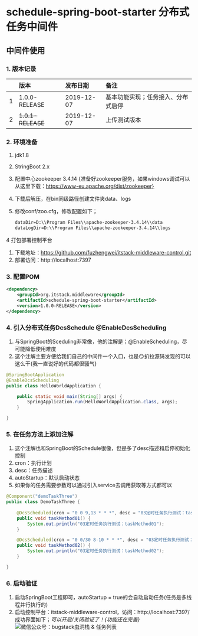 # schedule-spring-boot-starter 分布式任务中间件

## 中间件使用

### 1. 版本记录

|  |  版本   |    发布日期      |   备注 |
|:--------:|:---------|:---------|:---------|
| 1 | 1.0.0-RELEASE | 2019-12-07 |  基本功能实现；任务接入、分布式启停    |
| 2 | ~~1.0.1-RELEASE~~ | 2019-12-07 |  上传测试版本    |

### 2. 环境准备

1. jdk1.8 
2. StringBoot 2.x
3. 配置中心zookeeper 3.4.14 {准备好zookeeper服务，如果windows调试可以从这里下载：https://www-eu.apache.org/dist/zookeeper}
  1. 下载后解压，在bin同级路径创建文件夹data、logs
  2. 修改conf/zoo.cfg，修改配置如下；
    
	 ```xml
	 dataDir=D:\\Program Files\\apache-zookeeper-3.4.14\\data
	 dataLogDir=D:\\Program Files\\apache-zookeeper-3.4.14\\logs
	 ```

4 打包部署控制平台
  1. 下载地址：https://github.com/fuzhengwei/itstack-middleware-control.git
  2. 部署访问：http://localhost:7397

### 3. 配置POM

```xml
<dependency>
    <groupId>org.itstack.middleware</groupId>
    <artifactId>schedule-spring-boot-starter</artifactId>
    <version>1.0.0-RELEASE</version>
</dependency>
```

### 4. 引入分布式任务DcsSchedule @EnableDcsScheduling

1. 与SpringBoot的Sceduling非常像，他的注解是；@EnableScheduling，尽可能降低使用难度
2. 这个注解主要方便给我们自己的中间件一个入口，也是😏扒拉源码发现的可以这么干{我一直说好的代码都很骚气}

```java
@SpringBootApplication
@EnableDcsScheduling
public class HelloWorldApplication {

    public static void main(String[] args) {
        SpringApplication.run(HelloWorldApplication.class, args);
    }

}
```

### 5. 在任务方法上添加注解

1. 这个注解也和SpringBoot的Schedule很像，但是多了desc描述和启停初始化控制
2. cron：执行计划
3. desc：任务描述
4. autoStartup：默认启动状态
5. 如果你的任务需要参数可以通过引入service去调用获取等方式都可以

```java
@Component("demoTaskThree")
public class DemoTaskThree {
	
    @DcsScheduled(cron = "0 0 9,13 * * *", desc = "03定时任务执行测试：taskMethod01", autoStartup = false)
    public void taskMethod01() {
        System.out.println("03定时任务执行测试：taskMethod01");
    }

    @DcsScheduled(cron = "0 0/30 8-10 * * *", desc = "03定时任务执行测试：taskMethod02", autoStartup = false)
    public void taskMethod02() {
        System.out.println("03定时任务执行测试：taskMethod02");
    }

}
```

### 6. 启动验证

1. 启动SpringBoot工程即可，autoStartup = true的会自动启动任务(任务是多线程并行执行的)
2. 启动控制平台：itstack-middleware-control，访问：http://localhost:7397/ 成功界面如下；*可以开启/关闭验证了！{功能还在完善}*
   ![微信公众号：bugstack虫洞栈 & 任务列表](https://imgconvert.csdnimg.cn/aHR0cHM6Ly9yYXcuZ2l0aHVidXNlcmNvbnRlbnQuY29tL2Z1emhlbmd3ZWkvZnV6aGVuZ3dlaS5naXRodWIuaW8vbWFzdGVyL2Fzc2V0cy9pbWFnZXMvcGljLWNvbnRlbnQvMjAxOS8xMS9pdHN0YWNrLW1pZGRsZXdhcmUtc2NoZWR1bGUtcmVsZWFzZS0wMS5wbmc?x-oss-process=image/format,png)

